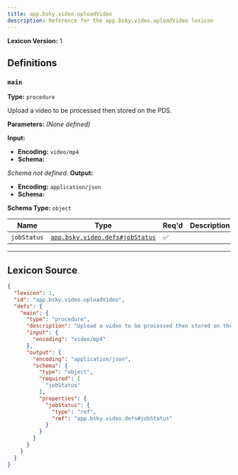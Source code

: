 ```yaml
---
title: app.bsky.video.uploadVideo
description: Reference for the app.bsky.video.uploadVideo lexicon
---
```

**Lexicon Version:** 1

## Definitions

<a name="main"></a>
### `main`

**Type:** `procedure`

Upload a video to be processed then stored on the PDS.

**Parameters:** _(None defined)_

**Input:**

- **Encoding:** `video/mp4`
- **Schema:**

_Schema not defined._
**Output:**

- **Encoding:** `application/json`
- **Schema:**

**Schema Type:** `object`

| Name | Type | Req'd  | Description | Constraints |
|------|------|----------|-------------|-------------|
| `jobStatus` | [`app.bsky.video.defs#jobStatus`](/app/bsky/video/defs#jobStatus) | ✅  |  |  |

---

## Lexicon Source
```json
{
  "lexicon": 1,
  "id": "app.bsky.video.uploadVideo",
  "defs": {
    "main": {
      "type": "procedure",
      "description": "Upload a video to be processed then stored on the PDS.",
      "input": {
        "encoding": "video/mp4"
      },
      "output": {
        "encoding": "application/json",
        "schema": {
          "type": "object",
          "required": [
            "jobStatus"
          ],
          "properties": {
            "jobStatus": {
              "type": "ref",
              "ref": "app.bsky.video.defs#jobStatus"
            }
          }
        }
      }
    }
  }
}
```
